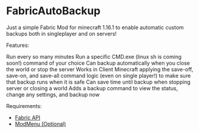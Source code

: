# FabricAutoBackup
Just a simple Fabric Mod for minecraft 1.16.1 to enable automatic custom backups both in singleplayer and on servers!

Features:

Run every so many minutes
Run a specific CMD.exe (linux sh is coming soon!) command of your choice
Can backup automatically when you close the world or stop the server
Works in Client Minecraft applying the save-off, save-on, and save-all command logic (even on single player!) to make sure that backup runs when it is safe
Can save time until backup when stopping server or closing a world
Adds a backup command to view the status, change any settings, and backup now

Requirements: 
- [Fabric API](https://www.curseforge.com/minecraft/mc-mods/fabric-api)
- [ModMenu (Optional)](https://www.curseforge.com/minecraft/mc-mods/modmenu)
